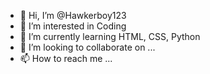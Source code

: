 - 👋 Hi, I’m @Hawkerboy123
- 👀 I’m interested in Coding
- 🌱 I’m currently learning HTML, CSS, Python
- 💞️ I’m looking to collaborate on ...
- 📫 How to reach me ...

<!---
Hawkerboy123/Hawkerboy123 is a ✨ special ✨ repository because its `README.md` (this file) appears on your GitHub profile.
You can click the Preview link to take a look at your changes.
--->
